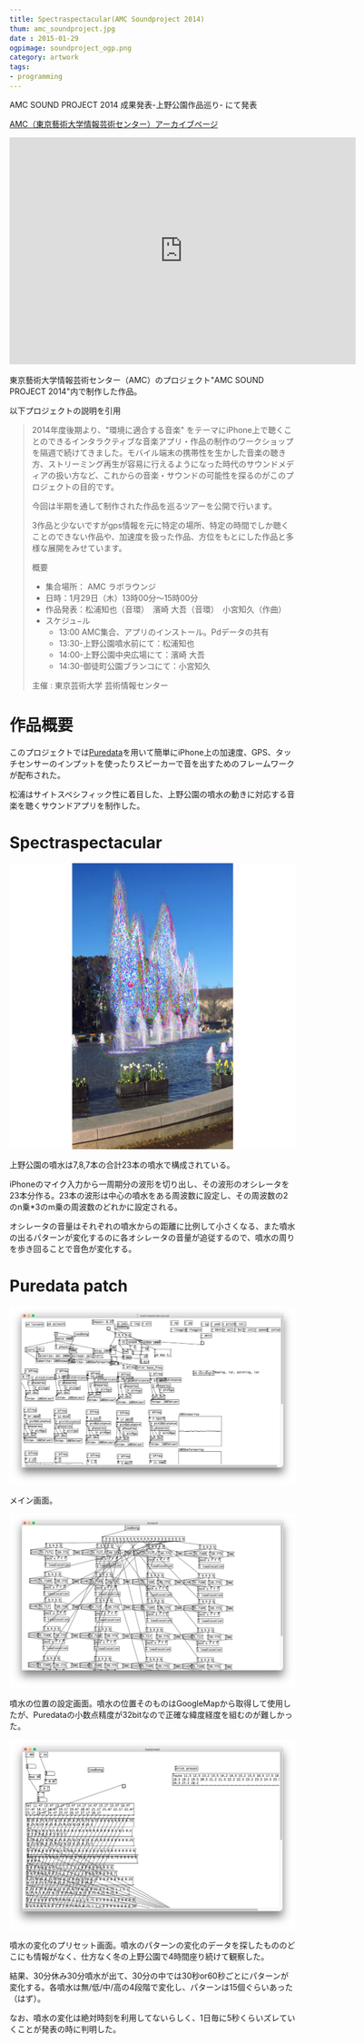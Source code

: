 ```yaml
---
title: Spectraspectacular(AMC Soundproject 2014)
thum: amc_soundproject.jpg
date : 2015-01-29
ogpimage: soundproject_ogp.png
category: artwork
tags:
- programming
---
```


AMC SOUND PROJECT 2014 成果発表-上野公園作品巡り- にて発表

[AMC（東京藝術大学情報芸術センター）アーカイブページ](https://geidaiamc.tumblr.com/post/114569954667/amc-sound-project-2014-%E6%88%90%E6%9E%9C%E7%99%BA%E8%A1%A8-%E4%B8%8A%E9%87%8E%E5%85%AC%E5%9C%92%E4%BD%9C%E5%93%81%E5%B7%A1%E3%82%8A-%E6%8B%85%E5%BD%93%E8%AC%9B%E5%B8%AB%E5%8F%A4%E6%BE%A4-%E9%BE%8D)

<iframe width="610" height="400" src="https://www.youtube.com/embed/ea4RPf-Qzak" frameborder="0" allowfullscreen></iframe>


東京藝術大学情報芸術センター（AMC）のプロジェクト"AMC SOUND PROJECT 2014"内で制作した作品。

以下プロジェクトの説明を引用

> 2014年度後期より、"環境に適合する音楽" をテーマにiPhone上で聴くことのできるインタラクティブな音楽アプリ・作品の制作のワークショップを隔週で続けてきました。モバイル端末の携帯性を生かした音楽の聴き方、ストリーミング再生が容易に行えるようになった時代のサウンドメディアの扱い方など、これからの音楽・サウンドの可能性を探るのがこのプロジェクトの目的です。
>
> 今回は半期を通して制作された作品を巡るツアーを公開で行います。
>
> 3作品と少ないですがgps情報を元に特定の場所、特定の時間でしか聴くことのできない作品や、加速度を扱った作品、方位をもとにした作品と多様な展開をみせています。
>
>  概要
>  
>  - 集合場所： AMC ラボラウンジ
>  - 日時：1月29日（木）13時00分〜15時00分
>  - 作品発表：松浦知也（音環）　濱崎 大吾（音環）　小宮知久（作曲）
>  - スケジュ−ル
>     + 13:00 AMC集合、アプリのインストール。Pdデータの共有
>     + 13:30-上野公園噴水前にて：松浦知也
>     + 14:00-上野公園中央広場にて：濱崎 大吾
>     + 14:30-御徒町公園ブランコにて：小宮知久
>   
>  主催 : 東京芸術大学 芸術情報センター


# 作品概要

このプロジェクトでは[Puredata](puredata.info)を用いて簡単にiPhone上の加速度、GPS、タッチセンサーのインプットを使ったりスピーカーで音を出すためのフレームワークが配布された。

松浦はサイトスペシフィック性に着目した、上野公園の噴水の動きに対応する音楽を聴くサウンドアプリを制作した。

# Spectraspectacular

![](spectraspectacular.png)

上野公園の噴水は7,8,7本の合計23本の噴水で構成されている。

iPhoneのマイク入力から一周期分の波形を切り出し、その波形のオシレータを23本分作る。23本の波形は中心の噴水をある周波数に設定し、その周波数の2のn乗*3のm乗の周波数のどれかに設定される。

オシレータの音量はそれぞれの噴水からの距離に比例して小さくなる、また噴水の出るパターンが変化するのに各オシレータの音量が追従するので、噴水の周りを歩き回ることで音色が変化する。

# Puredata patch

![](pd1.png)

メイン画面。

![](pd2.png)

噴水の位置の設定画面。噴水の位置そのものはGoogleMapから取得して使用したが、Puredataの小数点精度が32bitなので正確な緯度経度を組むのが難しかった。

![](pd3.png)

噴水の変化のプリセット画面。噴水のパターンの変化のデータを探したもののどこにも情報がなく、仕方なく冬の上野公園で4時間座り続けて観察した。

結果、30分休み30分噴水が出て、30分の中では30秒or60秒ごとにパターンが変化する。各噴水は無/低/中/高の4段階で変化し、パターンは15個ぐらいあった（はず）。

なお、噴水の変化は絶対時刻を利用してないらしく、1日毎に5秒くらいズレていくことが発表の時に判明した。
